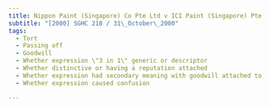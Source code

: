 ```yaml
---
title: Nippon Paint (Singapore) Co Pte Ltd v ICI Paint (Singapore) Pte Ltd 
subtitle: "[2000] SGHC 218 / 31\_October\_2000"
tags:
  - Tort
  - Passing off
  - Goodwill
  - Whether expression \"3 in 1\" generic or descriptor
  - Whether distinctive or having a reputation attached
  - Whether expression had secondary meaning with goodwill attached to it
  - Whether expression caused confusion

---
```


